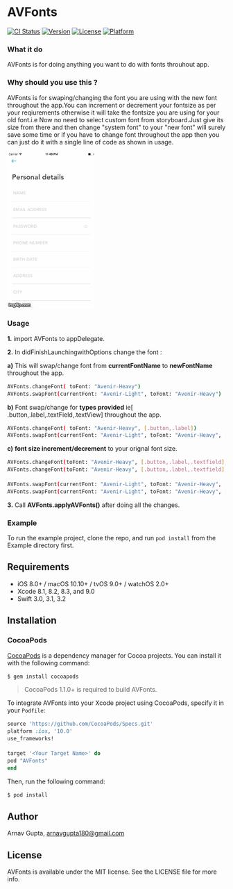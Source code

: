 # AVFonts

[![CI Status](http://img.shields.io/travis/Arnav/AVFonts.svg?style=flat)](https://travis-ci.org/Arnav/AVFonts)
[![Version](https://img.shields.io/cocoapods/v/AVFonts.svg?style=flat)](http://cocoapods.org/pods/AVFonts)
[![License](https://img.shields.io/cocoapods/l/AVFonts.svg?style=flat)](http://cocoapods.org/pods/AVFonts)
[![Platform](https://img.shields.io/cocoapods/p/AVFonts.svg?style=flat)](http://cocoapods.org/pods/AVFonts)


### What it do

AVFonts is for doing anything you want to do with fonts throuhout app.

### Why should you use this ?

AVFonts is for swaping/changing  the font you are using with the new font throughout the app.You can increment or decrement your fontsize as per your reqiurements otherwise it will take the fontsize you are using for your old font.i.e Now no need to select custom font from storyboard.Just give its size from there and then change "system font"  to your "new font" will surely save some time  or if you have to change font throughout the app then you can just do it with a single line of code as shown in usage.


![](AVFonts.gif?raw=true "AVFonts screenshot")

### Usage

**1.** import AVFonts to appDelegate.

**2.** In didFinishLaunchingwithOptions change the font :

**a)** This will swap/change font from **currentFontName** to **newFontName**  throughout the app.
```bash
AVFonts.changeFont( toFont: "Avenir-Heavy")
AVFonts.swapFont(currentFont: "Avenir-Light", toFont: "Avenir-Heavy")
```
**b)**  Font swap/change for  **types provided** ie[ .button,.label,.textField,.textView]  throughout the app.

```bash
AVFonts.changeFont( toFont: "Avenir-Heavy", [.button,.label])
AVFonts.swapFont(currentFont: "Avenir-Light", toFont: "Avenir-Heavy", [.button,.label])
```
**c)**  **font size increment/decrement**  to your orignal font size.

```bash
AVFonts.changeFont(toFont: "Avenir-Heavy", [.button,.label,.textfield], increament: 2)
AVFonts.changeFont(toFont: "Avenir-Heavy", [.button,.label,.textfield], increament: -2)

AVFonts.swapFont(currentFont: "Avenir-Light", toFont: "Avenir-Heavy", [.button,.label,.textfield], increament: 2)
AVFonts.swapFont(currentFont: "Avenir-Light", toFont: "Avenir-Heavy", [.button,.label,.textfield,.textview], increament: -2)

```
**3.** Call **AVFonts.applyAVFonts()** after doing all the changes.

###  Example

To run the example project, clone the repo, and run `pod install` from the Example directory first.

## Requirements

- iOS 8.0+ / macOS 10.10+ / tvOS 9.0+ / watchOS 2.0+
- Xcode 8.1, 8.2, 8.3, and 9.0
- Swift 3.0, 3.1, 3.2


## Installation

### CocoaPods

[CocoaPods](http://cocoapods.org) is a dependency manager for Cocoa projects. You can install it with the following command:

```bash
$ gem install cocoapods
```

> CocoaPods 1.1.0+ is required to build  AVFonts.

To integrate AVFonts into your Xcode project using CocoaPods, specify it in your `Podfile`:

```ruby
source 'https://github.com/CocoaPods/Specs.git'
platform :ios, '10.0'
use_frameworks!

target '<Your Target Name>' do
pod "AVFonts"
end
```

Then, run the following command:

```bash
$ pod install
```


## Author

Arnav Gupta, arnavgupta180@gmail.com

## License

AVFonts is available under the MIT license. See the LICENSE file for more info.
